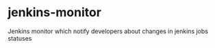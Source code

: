 jenkins-monitor
===============

Jenkins monitor which notify developers about changes in jenkins jobs statuses
